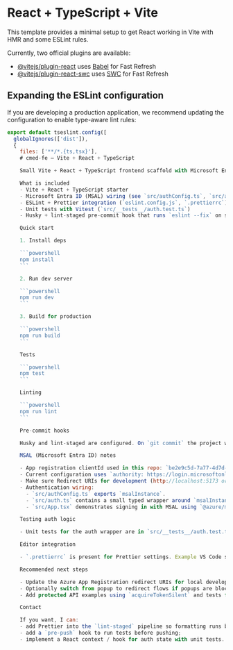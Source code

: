 # React + TypeScript + Vite

This template provides a minimal setup to get React working in Vite with HMR and some ESLint rules.

Currently, two official plugins are available:

- [@vitejs/plugin-react](https://github.com/vitejs/vite-plugin-react/blob/main/packages/plugin-react) uses [Babel](https://babeljs.io/) for Fast Refresh
- [@vitejs/plugin-react-swc](https://github.com/vitejs/vite-plugin-react/blob/main/packages/plugin-react-swc) uses [SWC](https://swc.rs/) for Fast Refresh

## Expanding the ESLint configuration

If you are developing a production application, we recommend updating the configuration to enable type-aware lint rules:

```js
export default tseslint.config([
  globalIgnores(['dist']),
  {
    files: ['**/*.{ts,tsx}'],
    # cmed-fe — Vite + React + TypeScript

    Small Vite + React + TypeScript frontend scaffold with Microsoft Entra ID (MSAL) integration, ESLint + Prettier, Vitest unit tests and Husky + lint-staged pre-commit hooks.

    What is included
    - Vite + React + TypeScript starter
    - Microsoft Entra ID (MSAL) wiring (see `src/authConfig.ts`, `src/auth.ts`, `src/App.tsx`)
    - ESLint + Prettier integration (`eslint.config.js`, `.prettierrc`) with `prettier` run as an ESLint rule
    - Unit tests with Vitest (`src/__tests__/auth.test.ts`)
    - Husky + lint-staged pre-commit hook that runs `eslint --fix` on staged files

    Quick start

    1. Install deps

    ```powershell
    npm install
    ```

    2. Run dev server

    ```powershell
    npm run dev
    ```

    3. Build for production

    ```powershell
    npm run build
    ```

    Tests

    ```powershell
    npm test
    ```

    Linting

    ```powershell
    npm run lint
    ```

    Pre-commit hooks

    Husky and lint-staged are configured. On `git commit` the project will run `eslint --fix` for staged `*.ts, *.tsx, *.js, *.jsx` files and re-stage fixes automatically. The relevant config lives in `package.json` (`lint-staged`) and `.husky/pre-commit`.

    MSAL (Microsoft Entra ID) notes

    - App registration clientId used in this repo: `be2e9c5d-7a77-4d7d-8bb1-4bf9c03f0b23` (see `src/authConfig.ts`).
    - Current configuration uses `authority: https://login.microsoftonline.com/common` (multi-tenant). For single-tenant apps replace `common` with your tenant ID.
    - Make sure Redirect URIs for development (http://localhost:5173 or http://localhost:5174) are added in the Azure App Registration portal. The app uses `redirectUri: '/'`, so the full redirect URI is `http://localhost:<port>/`.
    - Authentication wiring:
      - `src/authConfig.ts` exports `msalInstance`.
      - `src/auth.ts` contains a small typed wrapper around `msalInstance` with `signInPopup`, `signOutPopup`, and `getActiveAccount`.
      - `src/App.tsx` demonstrates signing in with MSAL using `@azure/msal-react`'s `MsalProvider` (in `src/main.tsx`) and basic login/logout buttons.

    Testing auth logic

    - Unit tests for the auth wrapper are in `src/__tests__/auth.test.ts` and use Vitest to mock `msalInstance` methods.

    Editor integration

    - `.prettierrc` is present for Prettier settings. Example VS Code settings were added to `.vscode/settings.json` to enable `formatOnSave` and run ESLint fixes on save.

    Recommended next steps

    - Update the Azure App Registration redirect URIs for local development.
    - Optionally switch from popup to redirect flows if popups are blocked in your target browsers.
    - Add protected API examples using `acquireTokenSilent` and tests for token retrieval.

    Contact

    If you want, I can:
    - add Prettier into the `lint-staged` pipeline so formatting runs before ESLint;
    - add a `pre-push` hook to run tests before pushing;
    - implement a React context / hook for auth state with unit tests.
